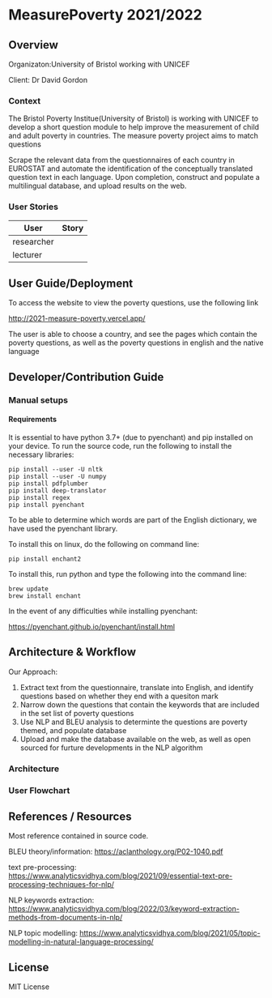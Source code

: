 # MeasurePoverty 2021/2022



## Overview
Organizaton:University of Bristol working with UNICEF

Client: Dr David Gordon



### Context 

The Bristol Poverty Institue(University of Bristol) is working with UNICEF to develop a short question module to help improve the measurement of child and adult poverty in countries. 
The measure poverty project aims to match questions 


Scrape the relevant data from the questionnaires of each country in EUROSTAT and automate the identification of the conceptually translated question text in each language. Upon completion, construct and populate a multilingual database, and upload results on the web.


### User Stories 




|  User | Story |   
|------ |-------|
|   researcher    |       |  
|   lecturer    |       |   


## User Guide/Deployment 


To access the website to view the poverty questions, use the following link

http://2021-measure-poverty.vercel.app/

The user is able to choose a country, and see the pages which contain the poverty questions, as well as the poverty questions in english and the native language


## Developer/Contribution Guide 

### Manual setups

#### Requirements
It is essential to have python 3.7+ (due to pyenchant) and pip installed on your device. 
To run the source code, run the following to install the necessary libraries:


```
pip install --user -U nltk
pip install --user -U numpy
pip install pdfplumber 
pip install deep-translator
pip install regex 
pip install pyenchant
```

To be able to determine which words are part of the English dictionary, we have used the pyenchant library.  

To install this on linux, do the following on command line:


```
pip install enchant2
```


To install this, run python and type the following into the command line:

```
brew update
brew install enchant
```

In the event of any difficulties while installing pyenchant:


https://pyenchant.github.io/pyenchant/install.html







## Architecture & Workflow 

Our Approach:
1. Extract text from the questionnaire, translate into English, and identify questions based on whether they end with a quesiton mark
2. Narrow down the questions that contain the keywords that are included in the set list of poverty questions 
3. Use NLP and BLEU analysis to determinte the questions are poverty themed, and populate database
4. Upload and make the database available on the web, as well as open sourced for furture developments in the NLP algorithm 



### Architecture

### User Flowchart

## References / Resources
Most reference contained in source code.

BLEU theory/information:
https://aclanthology.org/P02-1040.pdf

text pre-processing:
https://www.analyticsvidhya.com/blog/2021/09/essential-text-pre-processing-techniques-for-nlp/


NLP keywords extraction:
https://www.analyticsvidhya.com/blog/2022/03/keyword-extraction-methods-from-documents-in-nlp/


NLP topic modelling: 
https://www.analyticsvidhya.com/blog/2021/05/topic-modelling-in-natural-language-processing/








## License 
MIT License
